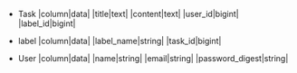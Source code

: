 * Task
  |column|data|
  |title|text|
  |content|text|
  |user_id|bigint|
  |label_id|bigint|

* label
  |column|data|
  |label_name|string|
  |task_id|bigint|

* User
  |column|data|
  |name|string|
  |email|string|
  |password_digest|string|
